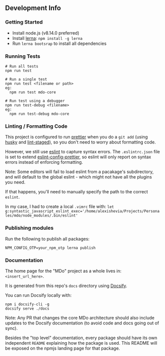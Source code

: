 ## Development Info

### Getting Started

- Install node.js (v8.14.0 preferred)
- Install [lerna](https://github.com/lerna/lerna): `npm install -g lerna`
- Run `lerna bootsrap` to install all dependencies

### Running Tests

```
# Run all tests
npm run test

# Run a single test
npm run test <filename or path>
eg:
  npm run test mdo-core

# Run test using a debugger
npm run test-debug <filename>
eg:
  npm run test-debug mdo-core
```

### Linting / Formatting Code

This project is configured to run [prettier](https://github.com/prettier/prettier) when you do a `git add` (using [husky](https://www.npmjs.com/package/husky) and [lint-staged](https://www.npmjs.com/package/lint-staged)), so you don't need to worry about formatting code.

However, we still use [eslint](https://eslint.org/) to capture syntax errors. The `.eslintrc.json` file is set to extend [eslint-config-prettier](https://www.npmjs.com/package/eslint-config-prettier), so eslint will only report on syntax errors instead of enforcing formatting.

Note:
Some editors will fail to load eslint from a pacakage's subdirectory, and will default to the global eslint - which might not have all the plugins you need.

If that happens, you'll need to manually specify the path to the correct `eslint`.

In my case, I had to create a local `.vimrc` file with:
`let g:syntastic_javascript_eslint_exec='/home/alexishevia/Projects/Personales/mdo/node_modules/.bin/eslint'`

### Publishing modules

Run the following to publish all packages:

```
NPM_CONFIG_OTP=your_npm_otp lerna publish
```

### Documentation

The home page for the "MDo" project as a whole lives in: `<insert_url_here>`.

It is generated from this repo's `docs` directory using [Docsify](https://docsify.js.org).

You can run Docsify locally with:

```
npm i docsify-cli -g
docsify serve ./docs
```

Note:
Any PR that changes the core MDo architecture should also include updates to the Docsify documentation (to avoid code and docs going out of sync).

Besides the "top level" documentation, every package should have its own independent `README` explaining how the package is used. This README will be exposed on the npmjs landing page for that package.
